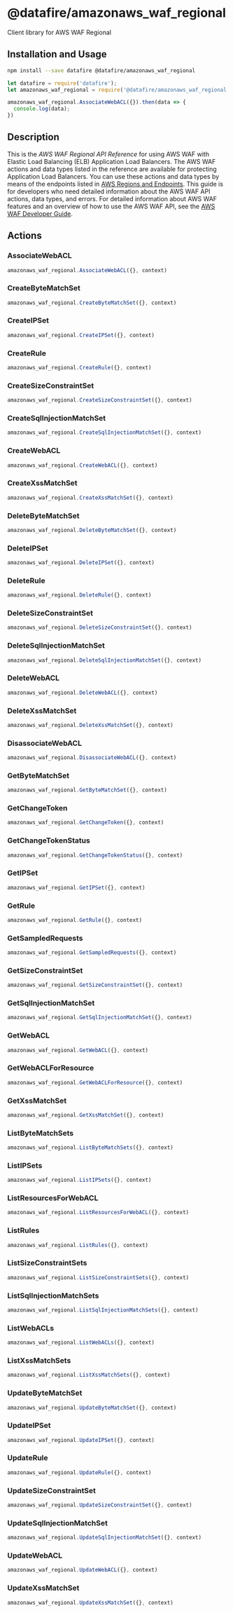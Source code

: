 # @datafire/amazonaws_waf_regional

Client library for AWS WAF Regional

## Installation and Usage
```bash
npm install --save datafire @datafire/amazonaws_waf_regional
```

```js
let datafire = require('datafire');
let amazonaws_waf_regional = require('@datafire/amazonaws_waf_regional').create();

amazonaws_waf_regional.AssociateWebACL({}).then(data => {
  console.log(data);
})
```

## Description
This is the <i>AWS WAF Regional API Reference</i> for using AWS WAF with Elastic Load Balancing (ELB) Application Load Balancers. The AWS WAF actions and data types listed in the reference are available for protecting Application Load Balancers. You can use these actions and data types by means of the endpoints listed in <a href="http://docs.aws.amazon.com/general/latest/gr/rande.html#waf_region">AWS Regions and Endpoints</a>. This guide is for developers who need detailed information about the AWS WAF API actions, data types, and errors. For detailed information about AWS WAF features and an overview of how to use the AWS WAF API, see the <a href="http://docs.aws.amazon.com/waf/latest/developerguide/">AWS WAF Developer Guide</a>.

## Actions
### AssociateWebACL



```js
amazonaws_waf_regional.AssociateWebACL({}, context)
```


### CreateByteMatchSet



```js
amazonaws_waf_regional.CreateByteMatchSet({}, context)
```


### CreateIPSet



```js
amazonaws_waf_regional.CreateIPSet({}, context)
```


### CreateRule



```js
amazonaws_waf_regional.CreateRule({}, context)
```


### CreateSizeConstraintSet



```js
amazonaws_waf_regional.CreateSizeConstraintSet({}, context)
```


### CreateSqlInjectionMatchSet



```js
amazonaws_waf_regional.CreateSqlInjectionMatchSet({}, context)
```


### CreateWebACL



```js
amazonaws_waf_regional.CreateWebACL({}, context)
```


### CreateXssMatchSet



```js
amazonaws_waf_regional.CreateXssMatchSet({}, context)
```


### DeleteByteMatchSet



```js
amazonaws_waf_regional.DeleteByteMatchSet({}, context)
```


### DeleteIPSet



```js
amazonaws_waf_regional.DeleteIPSet({}, context)
```


### DeleteRule



```js
amazonaws_waf_regional.DeleteRule({}, context)
```


### DeleteSizeConstraintSet



```js
amazonaws_waf_regional.DeleteSizeConstraintSet({}, context)
```


### DeleteSqlInjectionMatchSet



```js
amazonaws_waf_regional.DeleteSqlInjectionMatchSet({}, context)
```


### DeleteWebACL



```js
amazonaws_waf_regional.DeleteWebACL({}, context)
```


### DeleteXssMatchSet



```js
amazonaws_waf_regional.DeleteXssMatchSet({}, context)
```


### DisassociateWebACL



```js
amazonaws_waf_regional.DisassociateWebACL({}, context)
```


### GetByteMatchSet



```js
amazonaws_waf_regional.GetByteMatchSet({}, context)
```


### GetChangeToken



```js
amazonaws_waf_regional.GetChangeToken({}, context)
```


### GetChangeTokenStatus



```js
amazonaws_waf_regional.GetChangeTokenStatus({}, context)
```


### GetIPSet



```js
amazonaws_waf_regional.GetIPSet({}, context)
```


### GetRule



```js
amazonaws_waf_regional.GetRule({}, context)
```


### GetSampledRequests



```js
amazonaws_waf_regional.GetSampledRequests({}, context)
```


### GetSizeConstraintSet



```js
amazonaws_waf_regional.GetSizeConstraintSet({}, context)
```


### GetSqlInjectionMatchSet



```js
amazonaws_waf_regional.GetSqlInjectionMatchSet({}, context)
```


### GetWebACL



```js
amazonaws_waf_regional.GetWebACL({}, context)
```


### GetWebACLForResource



```js
amazonaws_waf_regional.GetWebACLForResource({}, context)
```


### GetXssMatchSet



```js
amazonaws_waf_regional.GetXssMatchSet({}, context)
```


### ListByteMatchSets



```js
amazonaws_waf_regional.ListByteMatchSets({}, context)
```


### ListIPSets



```js
amazonaws_waf_regional.ListIPSets({}, context)
```


### ListResourcesForWebACL



```js
amazonaws_waf_regional.ListResourcesForWebACL({}, context)
```


### ListRules



```js
amazonaws_waf_regional.ListRules({}, context)
```


### ListSizeConstraintSets



```js
amazonaws_waf_regional.ListSizeConstraintSets({}, context)
```


### ListSqlInjectionMatchSets



```js
amazonaws_waf_regional.ListSqlInjectionMatchSets({}, context)
```


### ListWebACLs



```js
amazonaws_waf_regional.ListWebACLs({}, context)
```


### ListXssMatchSets



```js
amazonaws_waf_regional.ListXssMatchSets({}, context)
```


### UpdateByteMatchSet



```js
amazonaws_waf_regional.UpdateByteMatchSet({}, context)
```


### UpdateIPSet



```js
amazonaws_waf_regional.UpdateIPSet({}, context)
```


### UpdateRule



```js
amazonaws_waf_regional.UpdateRule({}, context)
```


### UpdateSizeConstraintSet



```js
amazonaws_waf_regional.UpdateSizeConstraintSet({}, context)
```


### UpdateSqlInjectionMatchSet



```js
amazonaws_waf_regional.UpdateSqlInjectionMatchSet({}, context)
```


### UpdateWebACL



```js
amazonaws_waf_regional.UpdateWebACL({}, context)
```


### UpdateXssMatchSet



```js
amazonaws_waf_regional.UpdateXssMatchSet({}, context)
```


